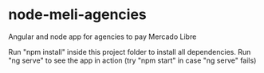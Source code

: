# node-meli-agencies
Angular and node app for agencies to pay Mercado Libre

Run "npm install" inside this project folder to install all dependencies.
Run "ng serve" to see the app in action (try "npm start" in case "ng serve" fails)
